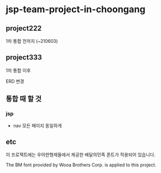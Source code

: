 # jsp-team-project-in-choongang


## project222

1차 통합 전까지 (~210603)


## project333

1차 통합 이후

ERD 변경




## 통합 때 할 것

### jsp

- nav 모든 페이지 동일하게



## etc



이 프로젝트에는 우아한형제들에서 제공한 배달의민족 폰트가 적용되어 있습니다.

The BM font provided by Wooa Brothers Corp. is applied to this project.
